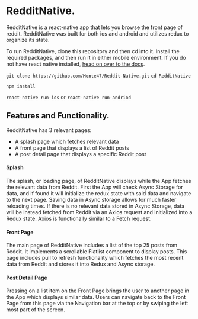 # RedditNative.
RedditNative is a react-native app that lets you browse the front page of reddit. RedditNative was built for both ios and android and utilizes redux to organize its state.

To run RedditNative, clone this repository and then cd into it. Install the required packages, and then run it in either mobile environment. If you do not have react native installed, [head on over to the docs](https://facebook.github.io/react-native/docs/getting-started.html#content).

`git clone https://github.com/Monte47/Reddit-Native.git`
`cd RedditNative`

`npm install`

`react-native run-ios`
or
`react-native run-andriod`

## Features and Functionality.

RedditNative has 3 relevant pages:

- A splash page which fetches relevant data
- A front page that displays a list of Reddit posts
- A post detail page that displays a specific Reddit post

#### Splash

The splash, or loading page, of RedditNative displays while the App fetches the relevant data from Reddit. First the App will check Async Storage for data, and if found it will initialize the redux state with said data and navigate to the next page. Saving data in Async storage allows for much faster reloading times. If there is no relevant data stored in Async Storage, data will be instead fetched from Reddit via an Axios request and initialized into a Redux state. Axios is functionally similar to a Fetch request.

#### Front Page

The main page of RedditNative includes a list of the top 25 posts from Reddit. It implements a scrollable Flatlist component to display posts. This page includes pull to refresh functionality which fetches the most recent data from Reddit and stores it into Redux and Async storage.

#### Post Detail Page

Pressing on a list item on the Front Page brings the user to another page in the App which displays similar data. Users can navigate back to the Front Page from this page via the Navigation bar at the top or by swiping the left most part of the screen.
